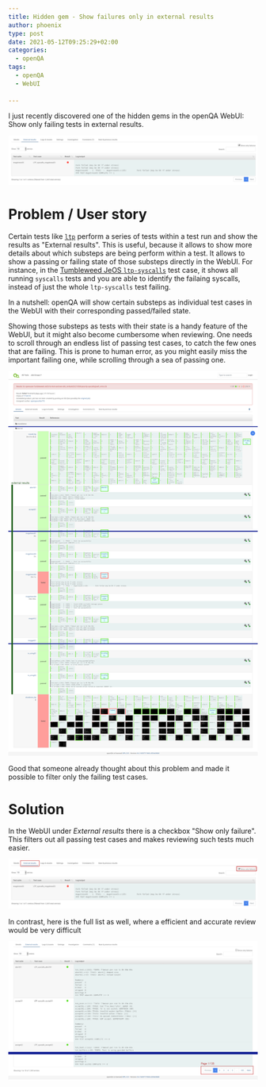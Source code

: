 ```yaml
---
title: Hidden gem - Show failures only in external results
author: phoenix
type: post
date: 2021-05-12T09:25:29+02:00
categories:
  - openQA
tags:
  - openQA
  - WebUI

---
```

I just recently discovered one of the hidden gems in the openQA WebUI: Show only failing tests in external results.

[![Screenshot of the openQA WebUI, showing only one failed job in the list of external results](Screenshot-OnlyFailing_Cropped.png)](Screenshot-OnlyFailing.png)

# Problem / User story

Certain tests like [`ltp`](https://linux-test-project.github.io/) perform a series of tests within a test run and show the results as "External results". 
This is useful, because it allows to show more details about which substeps are being perform within a test. It allows to show a passing or failing state of those substeps directly in the WebUI.
For instance, in the [Tumbleweed JeOS `ltp-syscalls`]((https://openqa.opensuse.org/tests/1733896#)) test case, it shows all running `syscalls` tests and you are able to identify the failaing syscalls, instead of just the whole `ltp-syscalls` test failing.

In a nutshell: openQA will show certain substeps as individual test cases in the WebUI with their corresponding passed/failed state.

Showing those substeps as tests with their state is a handy feature of the WebUI, but it might also become cumbersome when reviewing. One needs to scroll through an endless list of passing test cases, to catch the few ones that are failing. This is prone to human error, as you might easily miss the important failing one, while scrolling through a sea of passing one.

[![](Screenshot_TestList_Cropped.png)](Screenshot_TestList.png)


Good that someone already thought about this problem and made it possible to filter only the failing test cases.

# Solution

In the WebUI under *External results* there is a checkbox "Show only failure". This filters out all passing test cases and makes reviewing such tests much easier.

[![List of external results, showing only the failing one](Screenshot-OnlyFailing_Cropped_Annotated.png)](Screenshot-OnlyFailing.png)

In contrast, here is the full list as well, where a efficient and accurate review would be very difficult

[![Long list of passing tests, lower left corner shows page 1/135](Screenshot-All-Results_Cropped.png)](Screenshot-All-Results.png)